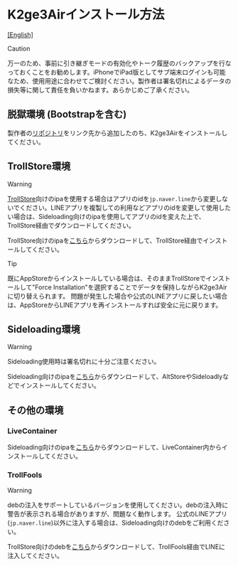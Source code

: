 # K2ge3Airインストール方法
[[English]](README.md)

> [!CAUTION]
> 万一のため、事前に引き継ぎモードの有効化やトーク履歴のバックアップを行なっておくことをお勧めします。iPhoneでiPad版としてサブ端末ログインも可能なため、使用用途に合わせてご検討ください。製作者は署名切れによるデータの損失等に関して責任を負いかねます。あらかじめご了承ください。

## 脱獄環境 (Bootstrapを含む)
製作者の[リポジトリ](https://m4fn3.github.io/repo/index.html)をリンク先から追加したのち、K2ge3Airをインストールしてください。

## TrollStore環境
> [!WARNING]
> [TrollStore](https://ios.cfw.guide/installing-trollstore/)向けのipaを使用する場合はアプリのidを`jp.naver.line`から変更しないでください。LINEアプリを複製しての利用などアプリのidを変更して使用したい場合は、Sideloading向けのipaを使用してアプリのidを変えた上で、TrollStore経由でダウンロードしてください。

TrollStore向けのipaを[こちら](https://github.com/m4fn3/K2ge3Air_docs/releases/tag/TrollStore)からダウンロードして、TrollStore経由でインストールしてください。
> [!TIP]
> 既にAppStoreからインストールしている場合は、そのままTrollStoreでインストールして"Force Installation"を選択することでデータを保持しながらK2ge3Airに切り替えられます。
> 問題が発生した場合や公式のLINEアプリに戻したい場合は、AppStoreからLINEアプリを再インストールすれば安全に元に戻ります。

## Sideloading環境
> [!WARNING]
> Sideloading使用時は署名切れに十分ご注意ください。

Sideloading向けのipaを[こちら](https://github.com/m4fn3/K2ge3Air_docs/releases/tag/Sideloading)からダウンロードして、AltStoreやSideloadlyなどでインストールしてください。

## その他の環境
### LiveContainer
Sideloading向けのipaを[こちら](https://github.com/m4fn3/K2ge3Air_docs/releases/tag/Sideloading)からダウンロードして、LiveContainer内からインストールしてください。

### TrollFools
> [!WARNING]
> debの注入をサポートしているバージョンを使用してください。debの注入時に警告が表示される場合がありますが、問題なく動作します。
> 公式のLINEアプリ(`jp.naver.line`)以外に注入する場合は、Sideloading向けのdebをご利用ください。

TrollStore向けのdebを[こちら](https://github.com/m4fn3/K2ge3Air_docs/releases/tag/TrollStore)からダウンロードして、TrollFools経由でLINEに注入してください。



